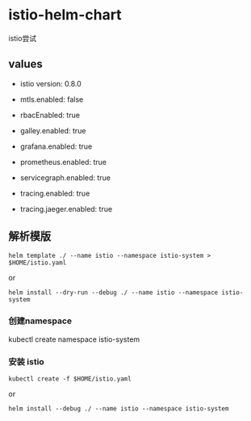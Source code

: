 # istio-helm-chart
istio尝试


## values
* istio version: 0.8.0
	
* mtls.enabled: false

* rbacEnabled: true
* galley.enabled: true

* grafana.enabled: true
* prometheus.enabled: true
* servicegraph.enabled: true
* tracing.enabled: true
* tracing.jaeger.enabled: true


## 解析模版
 
 ```
 helm template ./ --name istio --namespace istio-system > $HOME/istio.yaml
 ```
 or
 
 ```
 helm install --dry-run --debug ./ --name istio --namespace istio-system
 ```
 
### 创建namespace

kubectl create namespace istio-system

### 安装 istio

```
kubectl create -f $HOME/istio.yaml
```

or

```
helm install --debug ./ --name istio --namespace istio-system
```


